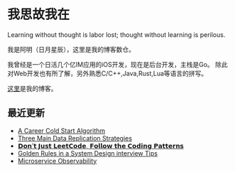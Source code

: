 # 我思故我在
Learning without thought is labor lost; thought without learning is perilous.

我是阿明（日月星辰），这里是我的博客数仓。

我曾经是一个日活几个亿IM应用的iOS开发，现在是后台开发，主栈是Go。
除此对Web开发也有所了解，另外熟悉C/C++,Java,Rust,Lua等语言的拼写。

[这里](https://blog.metaprogramming.space/)是我的博客。

## 最近更新

<!-- BLOG-POST-LIST:START -->
- [A Career Cold Start Algorithm](https://blog.metaprogramming.space/post/28.html)
- [Three Main Data Replication Strategies](https://blog.metaprogramming.space/post/27.html)
- [𝗗𝗼𝗻’𝘁 𝗝𝘂𝘀𝘁 𝗟𝗲𝗲𝘁𝗖𝗼𝗱𝗲, 𝗙𝗼𝗹𝗹𝗼𝘄 𝘁𝗵𝗲 𝗖𝗼𝗱𝗶𝗻𝗴 𝗣𝗮𝘁𝘁𝗲𝗿𝗻𝘀](https://blog.metaprogramming.space/post/26.html)
- [Golden Rules in a System Design interview Tips](https://blog.metaprogramming.space/post/25.html)
- [Microservice Observability](https://blog.metaprogramming.space)
<!-- BLOG-POST-LIST:END -->
